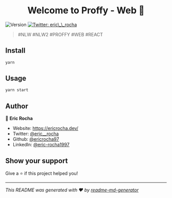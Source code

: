 <h1 align="center">Welcome to Proffy - Web 👋</h1>
<p>
  <img alt="Version" src="https://img.shields.io/badge/version-0.1.0-blue.svg?cacheSeconds=2592000" />
  <a href="https://twitter.com/eric\_\_rocha" target="_blank">
    <img alt="Twitter: eric\_\_rocha" src="https://img.shields.io/twitter/follow/eric\_\_rocha.svg?style=social" />
  </a>
</p>

> #NLW #NLW2 #PROFFY #WEB #REACT

## Install

```sh
yarn
```

## Usage

```sh
yarn start
```


## Author

👤 **Eric Rocha**

* Website: https://ericrocha.dev/
* Twitter: [@eric\_\_rocha](https://twitter.com/eric\_\_rocha)
* Github: [@ericrocha97](https://github.com/ericrocha97)
* LinkedIn: [@eric-rocha1997](https://linkedin.com/in/eric-rocha1997)

## Show your support

Give a ⭐️ if this project helped you!

***
_This README was generated with ❤️ by [readme-md-generator](https://github.com/kefranabg/readme-md-generator)_
